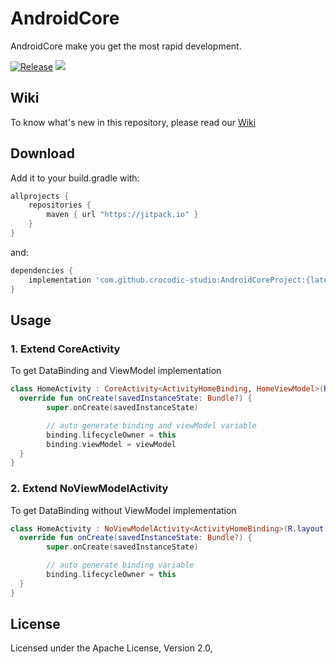 # AndroidCore
AndroidCore make you get the most rapid development.

[![Release](https://jitpack.io/v/crocodic-studio/AndroidCoreProject.svg)](https://jitpack.io/#crocodic-studio/AndroidCoreProject) [![](https://jitpack.io/v/crocodic-studio/AndroidCoreProject/month.svg)](https://jitpack.io/#crocodic-studio/AndroidCoreProject) 

## Wiki
To know what's new in this repository, please read our [Wiki](https://github.com/yzzzd/androidcore/wiki)

## Download
Add it to your build.gradle with:
```gradle
allprojects {
    repositories {
        maven { url "https://jitpack.io" }
    }
}
```
and:

```gradle
dependencies {
    implementation 'com.github.crocodic-studio:AndroidCoreProject:{latest version}'
}
```

## Usage

### 1. Extend CoreActivity
To get DataBinding and ViewModel implementation
```kotlin
class HomeActivity : CoreActivity<ActivityHomeBinding, HomeViewModel>(R.layout.activity_home) {
  override fun onCreate(savedInstanceState: Bundle?) {
        super.onCreate(savedInstanceState)

        // auto generate binding and viewModel variable
        binding.lifecycleOwner = this
        binding.viewModel = viewModel
  }
}
```

### 2. Extend NoViewModelActivity
To get DataBinding without ViewModel implementation
```kotlin
class HomeActivity : NoViewModelActivity<ActivityHomeBinding>(R.layout.activity_home) {
  override fun onCreate(savedInstanceState: Bundle?) {
        super.onCreate(savedInstanceState)

        // auto generate binding variable
        binding.lifecycleOwner = this
  }
}
```

## License
Licensed under the Apache License, Version 2.0,
